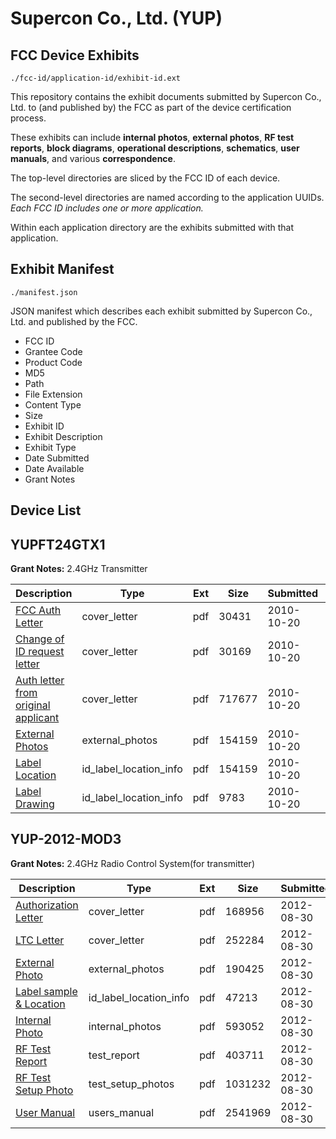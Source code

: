 # Supercon Co., Ltd. (YUP)
## FCC Device Exhibits

```
./fcc-id/application-id/exhibit-id.ext
```

This repository contains the exhibit documents submitted by Supercon Co., Ltd. to (and published by) the FCC as part of the device certification process.

These exhibits can include **internal photos**, **external photos**, **RF test reports**, **block diagrams**, **operational descriptions**, **schematics**, **user manuals**, and various **correspondence**.

The top-level directories are sliced by the FCC ID of each device.

The second-level directories are named according to the application UUIDs. *Each FCC ID includes one or more application.*

Within each application directory are the exhibits submitted with that application. 

## Exhibit Manifest

```
./manifest.json
```

JSON manifest which describes each exhibit submitted by Supercon Co., Ltd. and published by the FCC.

- FCC ID
- Grantee Code
- Product Code
- MD5
- Path
- File Extension
- Content Type
- Size
- Exhibit ID
- Exhibit Description
- Exhibit Type
- Date Submitted
- Date Available
- Grant Notes

## Device List
## YUPFT24GTX1
**Grant Notes:** 2.4GHz Transmitter

| Description | Type | Ext | Size | Submitted | Available |
| ----------- | ---- | --- | ---- | --------- | --------- |
| [FCC Auth Letter](YUPFT24GTX1/edeb01fa61019bc0a08ecec0fc9e0a10/1363599.pdf) | cover_letter | pdf | 30431 | 2010-10-20 | 2010-10-20 |
| [Change of ID request letter](YUPFT24GTX1/edeb01fa61019bc0a08ecec0fc9e0a10/1363600.pdf) | cover_letter | pdf | 30169 | 2010-10-20 | 2010-10-20 |
| [Auth letter from original applicant](YUPFT24GTX1/edeb01fa61019bc0a08ecec0fc9e0a10/1363601.pdf) | cover_letter | pdf | 717677 | 2010-10-20 | 2010-10-20 |
| [External Photos](YUPFT24GTX1/edeb01fa61019bc0a08ecec0fc9e0a10/1363596.pdf) | external_photos | pdf | 154159 | 2010-10-20 | 2010-10-20 |
| [Label Location](YUPFT24GTX1/edeb01fa61019bc0a08ecec0fc9e0a10/1363596.pdf) | id_label_location_info | pdf | 154159 | 2010-10-20 | 2010-10-20 |
| [Label Drawing](YUPFT24GTX1/edeb01fa61019bc0a08ecec0fc9e0a10/1363598.pdf) | id_label_location_info | pdf | 9783 | 2010-10-20 | 2010-10-20 |
## YUP-2012-MOD3
**Grant Notes:** 2.4GHz Radio Control System(for transmitter)

| Description | Type | Ext | Size | Submitted | Available |
| ----------- | ---- | --- | ---- | --------- | --------- |
| [Authorization Letter](YUP-2012-MOD3/173a8c5c98f8156655a1b23818b7d134/1778354.pdf) | cover_letter | pdf | 168956 | 2012-08-30 | 2012-08-30 |
| [LTC Letter](YUP-2012-MOD3/173a8c5c98f8156655a1b23818b7d134/1778355.pdf) | cover_letter | pdf | 252284 | 2012-08-30 | 2012-08-30 |
| [External Photo](YUP-2012-MOD3/173a8c5c98f8156655a1b23818b7d134/1778356.pdf) | external_photos | pdf | 190425 | 2012-08-30 | 2012-08-30 |
| [Label sample & Location](YUP-2012-MOD3/173a8c5c98f8156655a1b23818b7d134/1778357.pdf) | id_label_location_info | pdf | 47213 | 2012-08-30 | 2012-08-30 |
| [Internal Photo](YUP-2012-MOD3/173a8c5c98f8156655a1b23818b7d134/1778358.pdf) | internal_photos | pdf | 593052 | 2012-08-30 | 2012-08-30 |
| [RF Test Report](YUP-2012-MOD3/173a8c5c98f8156655a1b23818b7d134/1778361.pdf) | test_report | pdf | 403711 | 2012-08-30 | 2012-08-30 |
| [RF Test Setup Photo](YUP-2012-MOD3/173a8c5c98f8156655a1b23818b7d134/1778362.pdf) | test_setup_photos | pdf | 1031232 | 2012-08-30 | 2012-08-30 |
| [User Manual](YUP-2012-MOD3/173a8c5c98f8156655a1b23818b7d134/1778363.pdf) | users_manual | pdf | 2541969 | 2012-08-30 | 2012-08-30 |
